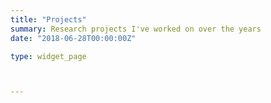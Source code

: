 ```yaml
---
title: "Projects"
summary: Research projects I've worked on over the years
date: "2018-06-28T00:00:00Z"

type: widget_page



---
```


